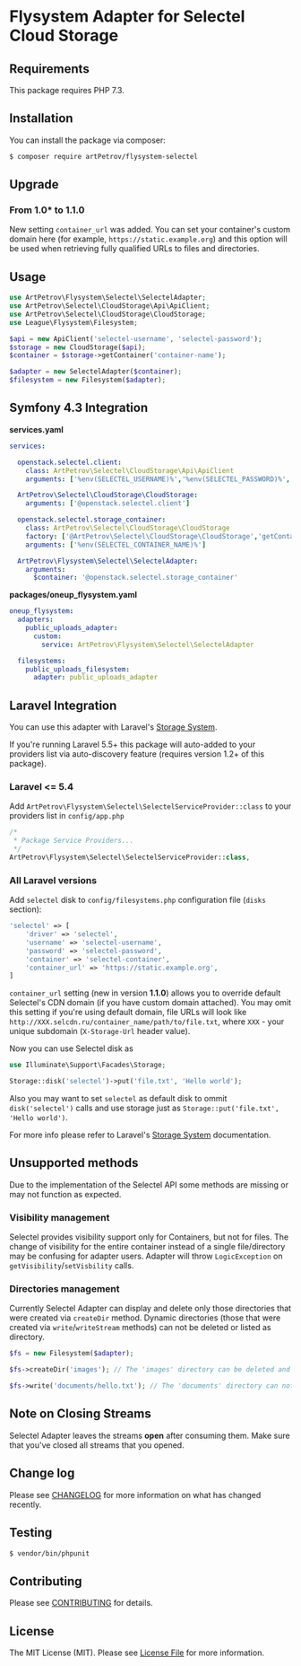 # Flysystem Adapter for Selectel Cloud Storage

## Requirements
This package requires PHP 7.3.

## Installation

You can install the package via composer:

``` bash
$ composer require artPetrov/flysystem-selectel
```

## Upgrade

### From 1.0* to 1.1.0
New setting `container_url` was added. You can set your container's custom domain here (for example, `https://static.example.org`) and this option will be used when retrieving fully qualified URLs to files and directories.

## Usage

``` php
use ArtPetrov\Flysystem\Selectel\SelectelAdapter;
use ArtPetrov\Selectel\CloudStorage\Api\ApiClient;
use ArtPetrov\Selectel\CloudStorage\CloudStorage;
use League\Flysystem\Filesystem;

$api = new ApiClient('selectel-username', 'selectel-password');
$storage = new CloudStorage($api);
$container = $storage->getContainer('container-name');

$adapter = new SelectelAdapter($container);
$filesystem = new Filesystem($adapter);
```

## Symfony 4.3 Integration
**services.yaml**
```yaml
services:

  openstack.selectel.client:
    class: ArtPetrov\Selectel\CloudStorage\Api\ApiClient
    arguments: ['%env(SELECTEL_USERNAME)%','%env(SELECTEL_PASSWORD)%','%env(SELECTEL_AUTH_PATH)%']

  ArtPetrov\Selectel\CloudStorage\CloudStorage:
    arguments: ['@openstack.selectel.client']

  openstack.selectel.storage_container:
    class: ArtPetrov\Selectel\CloudStorage\CloudStorage
    factory: ['@ArtPetrov\Selectel\CloudStorage\CloudStorage','getContainer']
    arguments: ['%env(SELECTEL_CONTAINER_NAME)%']

  ArtPetrov\Flysystem\Selectel\SelectelAdapter:
    arguments:
      $container: '@openstack.selectel.storage_container'

```
**packages/oneup_flysystem.yaml**
```yaml
oneup_flysystem:
  adapters:
    public_uploads_adapter:
      custom:
        service: ArtPetrov\Flysystem\Selectel\SelectelAdapter

  filesystems:
    public_uploads_filesystem:
      adapter: public_uploads_adapter


```


## Laravel Integration

You can use this adapter with Laravel's [Storage System](https://laravel.com/docs/5.5/filesystem).

If you're running Laravel 5.5+ this package will auto-added to your providers list via auto-discovery feature (requires version 1.2+ of this package).

### Laravel <= 5.4
Add `ArtPetrov\Flysystem\Selectel\SelectelServiceProvider::class` to your providers list in `config/app.php`

```php
/*
 * Package Service Providers...
 */
ArtPetrov\Flysystem\Selectel\SelectelServiceProvider::class,
```

### All Laravel versions
Add `selectel` disk to `config/filesystems.php` configuration file (`disks` section):

```php
'selectel' => [
    'driver' => 'selectel',
    'username' => 'selectel-username',
    'password' => 'selectel-password',
    'container' => 'selectel-container',
    'container_url' => 'https://static.example.org',
]
```

`container_url` setting (new in version **1.1.0**) allows you to override default Selectel's CDN domain (if you have custom domain attached). You may omit this setting if you're using default domain, file URLs will look like `http://XXX.selcdn.ru/container_name/path/to/file.txt`, where `XXX` - your unique subdomain (`X-Storage-Url` header value).

Now you can use Selectel disk as

```php
use Illuminate\Support\Facades\Storage;

Storage::disk('selectel')->put('file.txt', 'Hello world');
```

Also you may want to set `selectel` as default disk to ommit `disk('selectel')` calls and use storage just as `Storage::put('file.txt', 'Hello world')`.

For more info please refer to Laravel's [Storage System](https://laravel.com/docs/5.4/filesystem) documentation.

## Unsupported methods
Due to the implementation of the Selectel API some methods are missing or may not function as expected.

### Visibility management
Selectel provides visibility support only for Containers, but not for files. The change of visibility for the entire container instead of a single file/directory may be confusing for adapter users. Adapter will throw `LogicException` on `getVisibility`/`setVisbility` calls.

### Directories management
Currently Selectel Adapter can display and delete only those directories that were created via `createDir` method. Dynamic directories (those that were created via `write`/`writeStream` methods) can not be deleted or listed as directory.

```php
$fs = new Filesystem($adapter);

$fs->createDir('images'); // The 'images' directory can be deleted and will be listed as 'dir' in the results of `$fs->listContents()`.

$fs->write('documents/hello.txt'); // The 'documents' directory can not be deleted and won't be listed in the results of `$fs->listContents()`.
```

## Note on Closing Streams
Selectel Adapter leaves the streams **open** after consuming them. Make sure that you've closed all streams that you opened.

## Change log
Please see [CHANGELOG](CHANGELOG.md) for more information on what has changed recently.

## Testing
``` bash
$ vendor/bin/phpunit
```

## Contributing
Please see [CONTRIBUTING](CONTRIBUTING.md) for details.

## License
The MIT License (MIT). Please see [License File](LICENSE.md) for more information.

